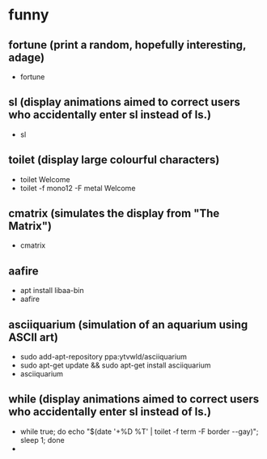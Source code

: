 
# funny

## fortune (print a random, hopefully interesting, adage)

- fortune

## sl (display animations aimed to correct users who accidentally enter sl instead of ls.)

- sl

## toilet (display large colourful characters)

- toilet Welcome
- toilet -f mono12 -F metal Welcome

## cmatrix (simulates the display from "The Matrix")

- cmatrix

## aafire

- apt install libaa-bin
- aafire

## asciiquarium (simulation of an aquarium using ASCII art)

- sudo add-apt-repository ppa:ytvwld/asciiquarium
- sudo apt-get update && sudo apt-get install asciiquarium
- asciiquarium

## while (display animations aimed to correct users who accidentally enter sl instead of ls.)

- while true; do echo "$(date '+%D %T' | toilet -f term -F border --gay)"; sleep 1; done
- 